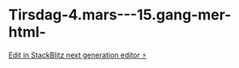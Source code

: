 # Tirsdag-4.mars---15.gang-mer-html-

[Edit in StackBlitz next generation editor ⚡️](https://stackblitz.com/~/github.com/Claudia2305/Tirsdag-4.mars---15.gang-mer-html-)